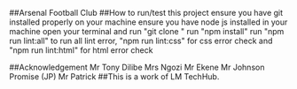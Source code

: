 ##Arsenal Football Club
##How to run/test this project
ensure you have git installed properly on your machine
ensure you have node js installed in your machine
open your terminal and run "git clone <URL>"
run "npm install"
run "npm run lint:all" to run all lint error, "npm run lint:css" for css error check and "npm run lint:html" for html error check

##Acknowledgement
Mr Tony Dilibe
Mrs Ngozi
Mr Ekene
Mr Johnson Promise (JP)
Mr Patrick
##This is a work of LM TechHub.
